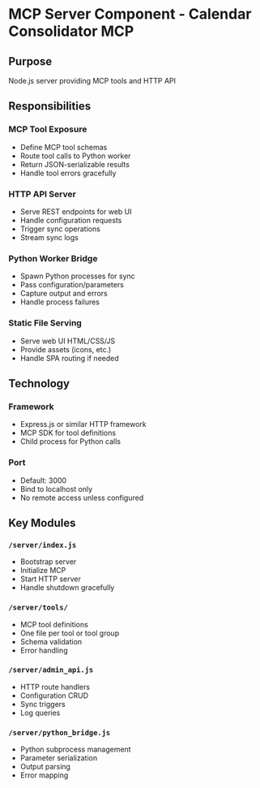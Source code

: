 # MCP Server Component - Calendar Consolidator MCP

## Purpose
Node.js server providing MCP tools and HTTP API

## Responsibilities

### MCP Tool Exposure
- Define MCP tool schemas
- Route tool calls to Python worker
- Return JSON-serializable results
- Handle tool errors gracefully

### HTTP API Server
- Serve REST endpoints for web UI
- Handle configuration requests
- Trigger sync operations
- Stream sync logs

### Python Worker Bridge
- Spawn Python processes for sync
- Pass configuration/parameters
- Capture output and errors
- Handle process failures

### Static File Serving
- Serve web UI HTML/CSS/JS
- Provide assets (icons, etc.)
- Handle SPA routing if needed

## Technology

### Framework
- Express.js or similar HTTP framework
- MCP SDK for tool definitions
- Child process for Python calls

### Port
- Default: 3000
- Bind to localhost only
- No remote access unless configured

## Key Modules

### `/server/index.js`
- Bootstrap server
- Initialize MCP
- Start HTTP server
- Handle shutdown gracefully

### `/server/tools/`
- MCP tool definitions
- One file per tool or tool group
- Schema validation
- Error handling

### `/server/admin_api.js`
- HTTP route handlers
- Configuration CRUD
- Sync triggers
- Log queries

### `/server/python_bridge.js`
- Python subprocess management
- Parameter serialization
- Output parsing
- Error mapping
